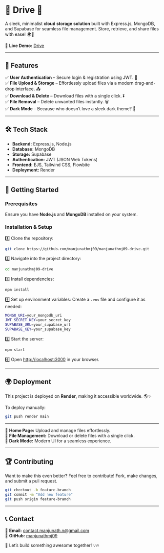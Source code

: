 # 📂 Drive 🚀

A sleek, minimalist **cloud storage solution** built with Express.js, MongoDB, and Supabase for seamless file management. Store, retrieve, and share files with ease! 🌍📂

🔗 **Live Demo:** [Drive](https://my-drive-app.onrender.com)

---

## 🎯 Features

✅ **User Authentication** – Secure login & registration using JWT. 🔐  
✅ **File Upload & Storage** – Effortlessly upload files via a modern drag-and-drop interface. 📤  
✅ **Download & Delete** – Download files with a single click. ⏬  
✅ **File Removal** – Delete unwanted files instantly. 🗑️  
✅ **Dark Mode** – Because who doesn’t love a sleek dark theme? 🌙  

---

## 🛠️ Tech Stack

- **Backend:** Express.js, Node.js  
- **Database:** MongoDB  
- **Storage:** Supabase  
- **Authentication:** JWT (JSON Web Tokens)  
- **Frontend:** EJS, Tailwind CSS, Flowbite  
- **Deployment:** Render  

---

## 🚀 Getting Started

### Prerequisites
Ensure you have **Node.js** and **MongoDB** installed on your system.

### Installation & Setup

1️⃣ Clone the repository:
```sh
git clone https://github.com/manjunathmj09/manjunathmj09-drive.git
```

2️⃣ Navigate into the project directory:
```sh
cd manjunathmj09-drive
```

3️⃣ Install dependencies:
```sh
npm install
```

4️⃣ Set up environment variables:
Create a `.env` file and configure it as needed:
```sh
MONGO_URI=your_mongodb_uri
JWT_SECRET_KEY=your_secret_key
SUPABASE_URL=your_supabase_url
SUPABASE_KEY=your_supabase_key
```

5️⃣ Start the server:
```sh
npm start
```

6️⃣ Open [http://localhost:3000](http://localhost:3000) in your browser.

---

## 🌍 Deployment

This project is deployed on **Render**, making it accessible worldwide. 🌎✨

To deploy manually:
```sh
git push render main
```

---

🚀 **Home Page:** Upload and manage files effortlessly.  
📂 **File Management:** Download or delete files with a single click.  
🌙 **Dark Mode:** Modern UI for a seamless experience.  

---

## 🏆 Contributing

Want to make this even better? Feel free to contribute! Fork, make changes, and submit a pull request.

```sh
git checkout -b feature-branch
git commit -m "Add new feature"
git push origin feature-branch
```

---

## 📞 Contact

💌 **Email:** [contact.manjunath.n@gmail.com](mailto:contact.manjunath.n@gmail.com)  
📌 **GitHub:** [manjunathmj09](https://github.com/manjunathmj09)  

🚀 Let’s build something awesome together! 💡🔥

